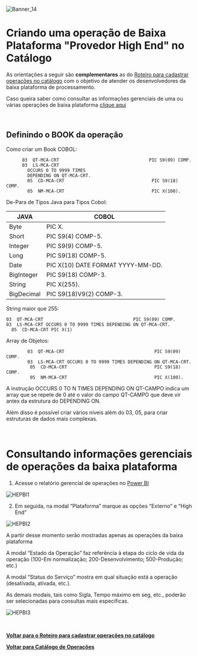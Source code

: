 ![Banner_14](/uploads/9882ac972c6df8a5ead10ccf342bc68c/Banner_14.png)

# Criando uma operação de Baixa Plataforma "Provedor High End" no Catálogo
As orientações a seguir são **complementares** as do [Roteiro para cadastrar operações no catálogo](https://fontes.intranet.bb.com.br/ctl/publico/atendimento/-/blob/master/Catalogo_de_Operacoes/Como_Cadastrar_Opera%C3%A7%C3%B5es.md) com o objetivo de atender os desenvolvedores da baixa plataforma de processamento.<p>
Caso queira saber como consultar as informações gerenciais de uma ou várias operações de baixa plataforma [clique aqui](#head2)<p>
<br>
## <b>Definindo o BOOK da operação</b>
Como criar um Book COBOL: <p>


    
          03  QT-MCA-CRT                                  PIC S9(09) COMP.
          03  LS-MCA-CRT
            OCCURS 0 TO 9999 TIMES
            DEPENDING ON QT-MCA-CRT.
            05  CD-MCA-CRT                                 PIC S9(18) COMP.
            05  NM-MCA-CRT                                 PIC X(100).


De-Para de Tipos Java para Tipos Cobol:

| JAVA | COBOL |
|------|-------|
| Byte | PIC X. |
| Short | PIC S9(4) COMP-5. |
| Integer | PIC S9(9) COMP-5. |
| Long | PIC S9(18) COMP-5. |
| Date | PIC X(10) DATE FORMAT YYYY-MM-DD. |
| BigInteger | PIC S9(18) COMP-3. |
| String | PIC X(255). |
| BigDecimal | PIC S9(18)V9(2) COMP-3. |

String maior que 255:

```
03  QT-MCA-CRT                                  PIC S9(09) COMP.
03  LS-MCA-CRT OCCURS 0 TO 9999 TIMES DEPENDING ON QT-MCA-CRT.
  05  CD-MCA-CRT PIC X(1)
```

Array de Objetos:

```
        03  QT-MCA-CRT                                  PIC S9(09) COMP.
        03  LS-MCA-CRT OCCURS 0 TO 9999 TIMES DEPENDING ON QT-MCA-CRT.
         05  CD-MCA-CRT                                 PIC S9(18) COMP.
         05  NM-MCA-CRT                                 PIC X(100).
```


A instrução OCCURS 0 TO N TIMES DEPENDING ON QT-CAMPO indica um array que se repete de 0 até o valor do campo QT-CAMPO que deve vir antes da estrutura do DEPENDING ON.



Além disso é possível criar vários níveis além do 03, 05, para criar estruturas de dados mais complexas.<p>
<br>



# <a name="head2"></a> Consultando informações gerenciais de operações da baixa plataforma
1. Acesse o relatório gerencial de operações no [Power BI](http://pwbi.intranet.bb.com.br/reports/powerbi/%5BP%C3%BAblica%5D/VITEC/PTT/GECIS/D45/AS%20-%20Consulta%20de%20Opera%C3%A7%C3%B5es)


![HEPBI1](/uploads/74bc2e0acb2bcc72ed6367ece612b440/HEPBI1.png)




2. Em seguida, na modal “Plataforma” marque as opções “Externo” e “High End”


![HEPBI2](/uploads/923ff742e99ddf9560e893080724aab0/HEPBI2.png)



A partir desse momento serão mostradas apenas as operações da baixa plataforma

A modal “Estado da Operação” faz referência à etapa do ciclo de vida da operação (100-Em normalização; 200-Desenvolvimento; 500-Produção; etc.)

A modal “Status do Serviço” mostra em qual situação está a operação (desativada, ativada, etc.).

As demais modais, tais como Sigla, Tempo máximo em seg, etc., poderão ser selecionadas para consultas mais específicas.




![HEPBI3](/uploads/7bb994c3811d348ba666c818364b6930/HEPBI3.png)<p>
<br>



[**Voltar para o Roteiro para cadastrar operações no catálogo**](https://fontes.intranet.bb.com.br/ctl/publico/atendimento/-/blob/master/Catalogo_de_Operacoes/Como_Cadastrar_Opera%C3%A7%C3%B5es.md)



[**Voltar para Catálogo de Operações**](https://fontes.intranet.bb.com.br/ctl/publico/atendimento/-/blob/master/Catalogo_de_Operacoes/Catalogo_de_Opderacoes.md)
 




